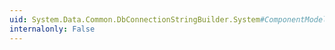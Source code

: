 ```yaml
---
uid: System.Data.Common.DbConnectionStringBuilder.System#ComponentModel#ICustomTypeDescriptor#GetEditor(System.Type)
internalonly: False
---
```

